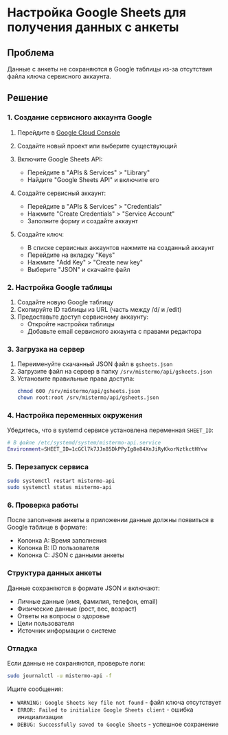 # Настройка Google Sheets для получения данных с анкеты

## Проблема
Данные с анкеты не сохраняются в Google таблицы из-за отсутствия файла ключа сервисного аккаунта.

## Решение

### 1. Создание сервисного аккаунта Google

1. Перейдите в [Google Cloud Console](https://console.cloud.google.com/)
2. Создайте новый проект или выберите существующий
3. Включите Google Sheets API:
   - Перейдите в "APIs & Services" > "Library"
   - Найдите "Google Sheets API" и включите его

4. Создайте сервисный аккаунт:
   - Перейдите в "APIs & Services" > "Credentials"
   - Нажмите "Create Credentials" > "Service Account"
   - Заполните форму и создайте аккаунт

5. Создайте ключ:
   - В списке сервисных аккаунтов нажмите на созданный аккаунт
   - Перейдите на вкладку "Keys"
   - Нажмите "Add Key" > "Create new key"
   - Выберите "JSON" и скачайте файл

### 2. Настройка Google таблицы

1. Создайте новую Google таблицу
2. Скопируйте ID таблицы из URL (часть между /d/ и /edit)
3. Предоставьте доступ сервисному аккаунту:
   - Откройте настройки таблицы
   - Добавьте email сервисного аккаунта с правами редактора

### 3. Загрузка на сервер

1. Переименуйте скачанный JSON файл в `gsheets.json`
2. Загрузите файл на сервер в папку `/srv/mistermo/api/gsheets.json`
3. Установите правильные права доступа:
   ```bash
   chmod 600 /srv/mistermo/api/gsheets.json
   chown root:root /srv/mistermo/api/gsheets.json
   ```

### 4. Настройка переменных окружения

Убедитесь, что в systemd сервисе установлена переменная `SHEET_ID`:

```bash
# В файле /etc/systemd/system/mistermo-api.service
Environment=SHEET_ID=1cGCl7k7JJn85DkPPyIg8e84XnJiRyKkorNztkctHYvw
```

### 5. Перезапуск сервиса

```bash
sudo systemctl restart mistermo-api
sudo systemctl status mistermo-api
```

### 6. Проверка работы

После заполнения анкеты в приложении данные должны появиться в Google таблице в формате:
- Колонка A: Время заполнения
- Колонка B: ID пользователя
- Колонка C: JSON с данными анкеты

### Структура данных анкеты

Данные сохраняются в формате JSON и включают:
- Личные данные (имя, фамилия, телефон, email)
- Физические данные (рост, вес, возраст)
- Ответы на вопросы о здоровье
- Цели пользователя
- Источник информации о системе

### Отладка

Если данные не сохраняются, проверьте логи:
```bash
sudo journalctl -u mistermo-api -f
```

Ищите сообщения:
- `WARNING: Google Sheets key file not found` - файл ключа отсутствует
- `ERROR: Failed to initialize Google Sheets client` - ошибка инициализации
- `DEBUG: Successfully saved to Google Sheets` - успешное сохранение


